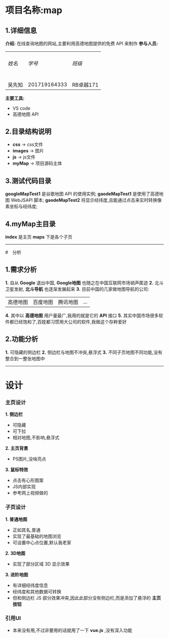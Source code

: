 # 项目名称:map

## 1.详细信息
**介绍:**
在线查询地图的网站,主要利用高德地图提供的免费 API 来制作
**参与人员:**
<table>
<tr><td><h6>姓名</h6></td><td><h6>学号</h6></td><td><h6>班级</h6></td></tr>
<tr><td>吴先知</td><td>201719164333</td><td>RB卓越171</td></tr>
</table>

**主要工具:**
* VS code
* 高德地图 API

## 2.目录结构说明
* **css**  -> css文件
* **images** -> 图片
* **js** -> js文件
* **myMap** -> 项目源码主体

## 3.测试代码目录
**googleMapTest1** 是谷歌地图 API 的使用实例;
**gaodeMapTest1** 是使用了高德地图 WebJSAPI 脚本;
**gaodeMapTest2** 将显示经纬度,且能通过点击来实时转换像素坐标与经纬度;

## 4.myMap主目录
**index** 是主页
**maps** 下是各个子页

***

#　分析
## 1.需求分析
**1.** 自从 **Google** 退出中国, **Google地图** 也随之在中国互联网市场销声匿迹
**2.** 北斗卫星发射, **北斗导航** 也逐渐发展起来
**3.** 目前中国的几家做地图导航的公司:
<table>
<tr><td>高德地图</td><td>百度地图</td><td>腾讯地图</td><td>...</td></tr>
</table>

**4.** 其中以 **高德地图** 用户量最广,我用的就是它的 **API** 接口
**5.** 其实中国市场很多软件都已经饱和了,百姓都习惯用大公司的软件,我做这个存粹爱好
## 2.功能分析
**1.** 可隐藏的侧边栏
**2.** 侧边栏与地图不冲突,悬浮式
**3.** 不同子页地图不同功能,没有整合到一整张地图中

***

# 设计
### 主页设计
**1. 侧边栏**
* 可隐藏
* 可下拉
* 相对地图,不影响,悬浮式

**2. 主页背景**
* PS图片,没啥亮点

**3. 鼠标特效**
* 点击有心形图案
* JS内部实现
* 参考网上视频做的

### 子页设计
**1. 普通地图**
* 正如其名,普通
* 实现了最基础的地图浏览
* 可设置中心点位置,默认我老家

**2. 3D地图**
* 实现了部分区域 3D 显示效果

**3. 进阶地图**
* 有详细经纬度信息
* 经纬度和其他数据可转换
* 但和侧边栏 JS 部分效果冲突,因此此部分没有侧边栏,而是添加了悬浮的 **主页按钮**

### 引用UI
* 本来没有用,不过非要用的话就用了一下 **vue.js** ,没有深入功能
